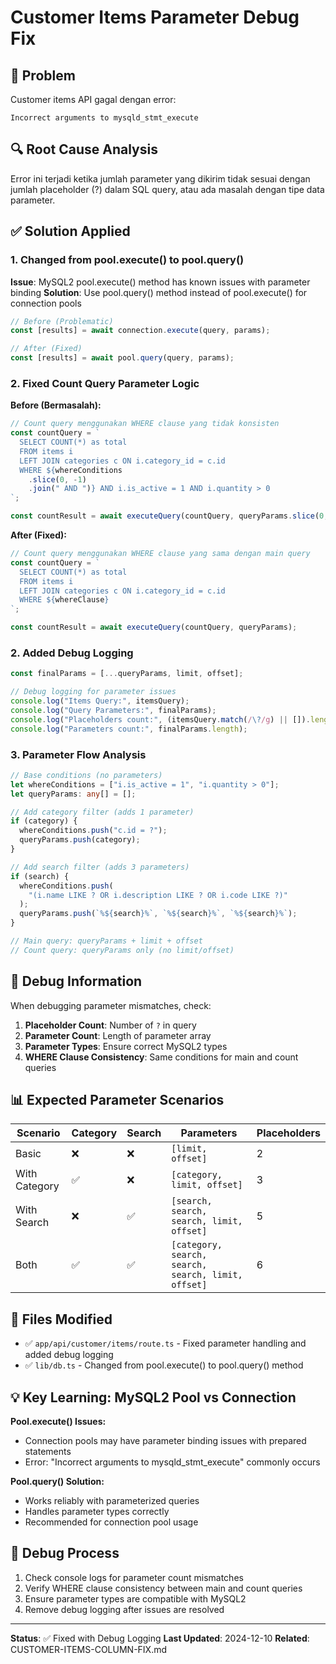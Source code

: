 # Customer Items Parameter Debug Fix

## 🐛 Problem

Customer items API gagal dengan error:

```
Incorrect arguments to mysqld_stmt_execute
```

## 🔍 Root Cause Analysis

Error ini terjadi ketika jumlah parameter yang dikirim tidak sesuai dengan jumlah placeholder (?) dalam SQL query, atau ada masalah dengan tipe data parameter.

## ✅ Solution Applied

### 1. Changed from pool.execute() to pool.query()

**Issue**: MySQL2 pool.execute() method has known issues with parameter binding
**Solution**: Use pool.query() method instead of pool.execute() for connection pools

```typescript
// Before (Problematic)
const [results] = await connection.execute(query, params);

// After (Fixed)
const [results] = await pool.query(query, params);
```

### 2. Fixed Count Query Parameter Logic

**Before (Bermasalah):**

```typescript
// Count query menggunakan WHERE clause yang tidak konsisten
const countQuery = `
  SELECT COUNT(*) as total
  FROM items i
  LEFT JOIN categories c ON i.category_id = c.id
  WHERE ${whereConditions
    .slice(0, -1)
    .join(" AND ")} AND i.is_active = 1 AND i.quantity > 0
`;

const countResult = await executeQuery(countQuery, queryParams.slice(0, -2));
```

**After (Fixed):**

```typescript
// Count query menggunakan WHERE clause yang sama dengan main query
const countQuery = `
  SELECT COUNT(*) as total
  FROM items i
  LEFT JOIN categories c ON i.category_id = c.id
  WHERE ${whereClause}
`;

const countResult = await executeQuery(countQuery, queryParams);
```

### 2. Added Debug Logging

```typescript
const finalParams = [...queryParams, limit, offset];

// Debug logging for parameter issues
console.log("Items Query:", itemsQuery);
console.log("Query Parameters:", finalParams);
console.log("Placeholders count:", (itemsQuery.match(/\?/g) || []).length);
console.log("Parameters count:", finalParams.length);
```

### 3. Parameter Flow Analysis

```typescript
// Base conditions (no parameters)
let whereConditions = ["i.is_active = 1", "i.quantity > 0"];
let queryParams: any[] = [];

// Add category filter (adds 1 parameter)
if (category) {
  whereConditions.push("c.id = ?");
  queryParams.push(category);
}

// Add search filter (adds 3 parameters)
if (search) {
  whereConditions.push(
    "(i.name LIKE ? OR i.description LIKE ? OR i.code LIKE ?)"
  );
  queryParams.push(`%${search}%`, `%${search}%`, `%${search}%`);
}

// Main query: queryParams + limit + offset
// Count query: queryParams only (no limit/offset)
```

## 🎯 Debug Information

When debugging parameter mismatches, check:

1. **Placeholder Count**: Number of `?` in query
2. **Parameter Count**: Length of parameter array
3. **Parameter Types**: Ensure correct MySQL2 types
4. **WHERE Clause Consistency**: Same conditions for main and count queries

## 📊 Expected Parameter Scenarios

| Scenario      | Category | Search | Parameters                                          | Placeholders |
| ------------- | -------- | ------ | --------------------------------------------------- | ------------ |
| Basic         | ❌       | ❌     | `[limit, offset]`                                   | 2            |
| With Category | ✅       | ❌     | `[category, limit, offset]`                         | 3            |
| With Search   | ❌       | ✅     | `[search, search, search, limit, offset]`           | 5            |
| Both          | ✅       | ✅     | `[category, search, search, search, limit, offset]` | 6            |

## 🔧 Files Modified

- ✅ `app/api/customer/items/route.ts` - Fixed parameter handling and added debug logging
- ✅ `lib/db.ts` - Changed from pool.execute() to pool.query() method

## 💡 Key Learning: MySQL2 Pool vs Connection

**Pool.execute() Issues:**

- Connection pools may have parameter binding issues with prepared statements
- Error: "Incorrect arguments to mysqld_stmt_execute" commonly occurs

**Pool.query() Solution:**

- Works reliably with parameterized queries
- Handles parameter types correctly
- Recommended for connection pool usage

## 🧪 Debug Process

1. Check console logs for parameter count mismatches
2. Verify WHERE clause consistency between main and count queries
3. Ensure parameter types are compatible with MySQL2
4. Remove debug logging after issues are resolved

---

**Status**: ✅ Fixed with Debug Logging
**Last Updated**: 2024-12-10
**Related**: CUSTOMER-ITEMS-COLUMN-FIX.md
